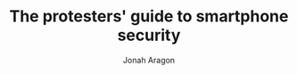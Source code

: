 ---
layout: post
title: "The protesters' guide to smartphone security"
link: https://www.privacyguides.org/articles/2025/01/23/activists-guide-securing-your-smartphone/
author: "Jonah Aragon"
published_date: "23/01/2025"
description: "For most protesters, activists, and journalists, your smartphone is an essential tool you depend on for organizing with your peers, accessing and distributing information, and helping others. It also represents a great risk, as a tool that is easily appropriated by authorities for targeted and mass surveillance."
language: "en"
categories: "Liens"
tags: "app surveillance vie-privée"
og-tags: "app surveillance vie-privée"
permalink: /:categories/:year/:month/:day/:title/
---